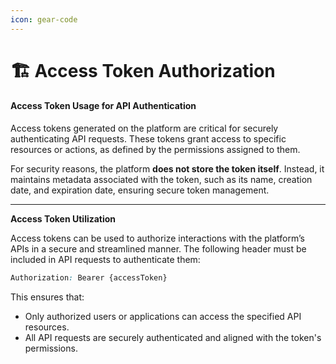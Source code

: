 ```yaml
---
icon: gear-code
---
```


# 🏗️ Access Token Authorization

#### **Access Token Usage for API Authentication**

Access tokens generated on the platform are critical for securely authenticating API requests. These tokens grant access to specific resources or actions, as defined by the permissions assigned to them.

For security reasons, the platform **does not store the token itself**. Instead, it maintains metadata associated with the token, such as its name, creation date, and expiration date, ensuring secure token management.

***

**Access Token Utilization**

Access tokens can be used to authorize interactions with the platform’s APIs in a secure and streamlined manner. The following header must be included in API requests to authenticate them:

```css
Authorization: Bearer {accessToken}
```

This ensures that:

* Only authorized users or applications can access the specified API resources.
* All API requests are securely authenticated and aligned with the token's permissions.
